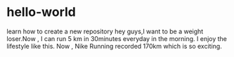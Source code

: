 # hello-world
learn how to create a new repository
hey guys,I want to be a weight loser.Now , I can run 5 km in 30minutes everyday in the morning.
I enjoy the lifestyle like this.
Now , Nike Running recorded 170km which is so exciting.
